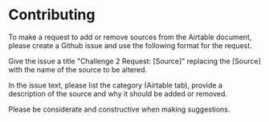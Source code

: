 # Contributing

To make a request to add or remove sources from the Airtable document, please create a Github issue and use the following format for the request.

Give the issue a title "Challenge 2 Request: [Source]" replacing the [Source] with the name of the source to be altered.

In the issue text, please list the category (Airtable tab), provide a description of the source and why it should be added or removed.

Please be considerate and constructive when making suggestions.